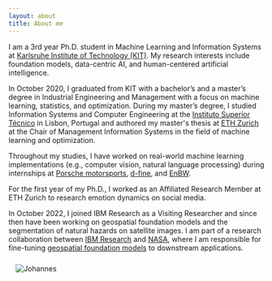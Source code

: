 ```yaml
---
layout: about
title: About me
---
```


I am a 3rd year Ph.D. student in Machine Learning and Information Systems at [Karlsruhe Institute of Technology (KIT)](https://www.kit.edu/english/index.php). My research interests include foundation models, data-centric AI, and human-centered artificial intelligence. 

In October 2020, I graduated from KIT with a bachelor’s and a master’s degree in Industrial Engineering and Management with a focus on machine learning, statistics, and optimization. During my master’s degree, I studied Information Systems and Computer Engineering at the [Instituto Superior Técnico](https://tecnico.ulisboa.pt/en/) in Lisbon, Portugal and authored my master's thesis at [ETH Zurich](https://ethz.ch/en.html) at the Chair of Management Information Systems in the field of machine learning and optimization. 

Throughout my studies, I have worked on real-world machine learning implementations (e.g., computer vision, natural language processing) during internships at [Porsche motorsports](https://motorsports.porsche.com/usa/en), [d-fine](https://www.d-fine.com/en/), and [EnBW](https://www.enbw.com/company/). 

For the first year of my Ph.D., I worked as an Affiliated Research Member at ETH Zurich to research emotion dynamics on social media. 

In October 2022, I joined IBM Research as a Visiting Researcher and since then have been working on geospatial foundation models and the segmentation of natural hazards on satellite images. I am part of a research collaboration between [IBM Research](https://www.research.ibm.com/) and [NASA](https://impact.earthdata.nasa.gov), where I am responsible for fine-tuning [geospatial foundation models](https://research.ibm.com/blog/ibm-nasa-foundation-models) to downstream applications.


<img src="https://raw.githubusercontent.com/jhnnsjkbk/jhnnsjkbk.github.io/master/assets/images/banners/Foto_Johannes_Jakubik_2.png" alt="">
<img src="https://raw.githubusercontent.com/jhnnsjkbk/jhnnsjkbk.github.io/master/assets/images/banners/Foto_Johannes_Jakubik_2.png"
     alt="Johannes"
     style="margin-left: 10px; margin-right: 10px; margin-top: 10px; margin-bottom: 10px;" />
